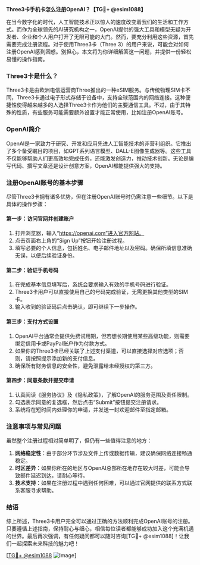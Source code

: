 **Three3卡手机卡怎么注册OpenAI？【TG💪+ @esim1088】**

在当今数字化的时代，人工智能技术正以惊人的速度改变着我们的生活和工作方式。而作为全球领先的AI研究机构之一，OpenAI提供的强大工具和模型无疑为开发者、企业和个人用户打开了无限可能的大门。然而，要充分利用这些资源，首先需要完成注册流程。对于使用Three3卡（Three 3）的用户来说，可能会对如何注册OpenAI感到困惑。别担心，本文将为你详细解答这一问题，并提供一份轻松易懂的操作指南。

### Three3卡是什么？

Three3卡是由欧洲电信运营商Three推出的一种eSIM服务。与传统物理SIM卡不同，Three3卡通过电子形式存储于设备中，支持全球范围内的网络连接。这种便捷性使得越来越多的人选择Three3卡作为他们的主要通信工具。不过，由于其特殊的性质，有些服务可能需要额外设置才能正常使用，比如注册OpenAI账号。

### OpenAI简介

OpenAI是一家致力于研究、开发和应用先进人工智能技术的非营利组织。它推出了多个备受瞩目的项目，如GPT系列语言模型、DALL-E图像生成器等。这些工具不仅能够帮助人们更高效地完成任务，还能激发创造力，推动技术创新。无论是编写代码、撰写文章还是设计创意方案，OpenAI都能提供强大的支持。

### 注册OpenAI账号的基本步骤

尽管Three3卡拥有诸多优势，但在注册OpenAI账号时仍需注意一些细节。以下是具体的操作步骤：

#### 第一步：访问官网并创建账户

1. 打开浏览器，输入“https://openai.com”进入官方网站。
2. 点击页面右上角的“Sign Up”按钮开始注册过程。
3. 填写必要的个人信息，包括姓名、电子邮件地址以及密码。确保所填信息准确无误，以便后续验证身份。

#### 第二步：验证手机号码

1. 在完成基本信息填写后，系统会要求输入有效的手机号码进行验证。
2. Three3卡用户可以直接使用自己的号码完成验证，无需更换其他类型的SIM卡。
3. 输入收到的验证码后点击确认，即可继续下一步操作。

#### 第三步：支付方式设置

1. OpenAI平台通常会提供免费试用期，但若想长期使用某些高级功能，则需要绑定信用卡或PayPal账户作为付款方式。
2. 如果你的Three3卡已经关联了上述支付渠道，可以直接选择对应选项；否则，请按照提示添加新的支付信息。
3. 确保所有财务信息的安全性，避免泄露给未经授权的第三方。

#### 第四步：同意条款并提交申请

1. 认真阅读《服务协议》及《隐私政策》，了解OpenAI的服务范围及责任限制。
2. 勾选表示同意的复选框，然后点击“Submit”按钮提交注册请求。
3. 系统将在短时间内处理你的申请，并发送一封欢迎邮件至指定邮箱。

### 注意事项与常见问题

虽然整个注册过程相对简单明了，但仍有一些值得注意的地方：

1. **网络稳定性**：由于部分环节涉及文件上传或数据传输，建议确保网络连接畅通稳定。
2. **时区差异**：如果你所在的地区与OpenAI总部所在地存在较大时差，可能会导致邮件延迟到达，请耐心等待。
3. **技术支持**：如果在注册过程中遇到任何困难，可以通过官网提供的联系方式联系客服寻求帮助。

### 结语

综上所述，Three3卡用户完全可以通过正确的方法顺利完成OpenAI账号的注册。只要遵循上述指南，保持耐心与细心，相信每位读者都能够成功加入这个充满机遇的世界。最后再次强调，有任何疑问都可以随时咨询[TG💪+ @esim1088]！让我们一起探索未来科技的魅力吧！

[[TG💪+ @esim1088](https://t.me/s/esim1088) ![Image](https://i.postimg.cc/4NQfJmqS/Snipaste-2025-05-13-00-14-12.png)]